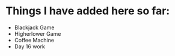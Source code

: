 # Things I have added here so far:
- Blackjack Game
- Higherlower Game
- Coffee Machine
- Day 16 work
